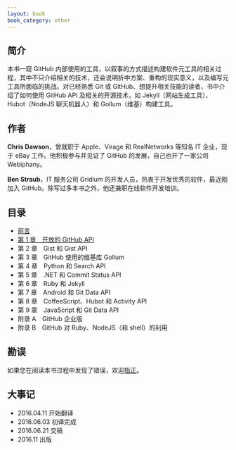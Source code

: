 ```yaml
---
layout: book
book_category: other
---
```


## 简介

本书一窥 GitHub 内部使用的工具，以叙事的方式描述构建软件元工具的相关过程，其中不只介绍相关的技术，还会说明折中方案、重构的现实意义，以及编写元工具所面临的挑战。对已经熟悉 Git 或 GitHub、想提升相关技能的读者，书中介绍了如何使用 GitHub API 及相关的开源技术，如 Jekyll（网站生成工具）、Hubot（NodeJS 聊天机器人）和 Gollum（维基）构建工具。 

## 作者

**Chris Dawson**，曾就职于 Apple、Virage 和 RealNetworks 等知名 IT 企业，现于 eBay 工作。他积极参与并见证了 GitHub 的发展，自己也开了一家公司 Webiphany。 

**Ben Straub**，IT 服务公司 Gridium 的开发人员，热衷于开发优秀的软件，最近刚加入 GitHub。除写过多本书之外，他还兼职在线软件开发培训。 

## 目录

- [前言](http://www.ituring.com.cn/tupubarticle/11823) 
- [第 1 章　开放的 GitHub API](http://www.ituring.com.cn/tupubarticle/11824)  
- 第 2 章　Gist 和 Gist API   
- 第 3 章　GitHub 使用的维基库 Gollum  
- 第 4 章　Python 和 Search API   
- 第 5 章　.NET 和 Commit Status API  
- 第 6 章　Ruby 和 Jekyll 
- 第 7 章　Android 和 Git Data API    
- 第 8 章　CoffeeScript、Hubot 和 Activity API 
- 第 9 章　JavaScript 和 Git Data API 
- 附录 A　GitHub 企业版 
- 附录 B　GitHub 对 Ruby、NodeJS（和 shell）的利用

## 勘误

如果您在阅读本书过程中发现了错误，欢迎[指正](http://www.ituring.com.cn/book/1820)。

## 大事记

- 2016.04.11 开始翻译
- 2016.06.03 初译完成
- 2016.06.21 交稿
- 2016.11 出版
